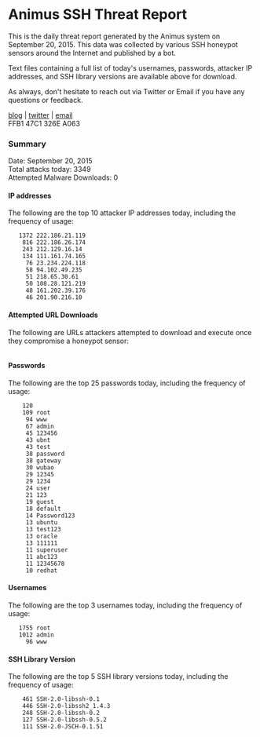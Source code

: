 # Animus SSH Threat Report

This is the daily threat report generated by the Animus system on September 20, 2015. This data was collected by various SSH honeypot sensors around the Internet and published by a bot.  

Text files containing a full list of today's usernames, passwords, attacker IP addresses, and SSH library versions are available above for download.  

As always, don't hesitate to reach out via Twitter or Email if you have any questions or feedback.  

[blog](http://morris.guru) | [twitter](https://twitter.com/andrew___morris) | [email](mailto:andrew@morris.guru)  
FFB1 47C1 326E A063  

### Summary

Date: September 20, 2015  
Total attacks today: 3349  
Attempted Malware Downloads: 0 

#### IP addresses
The following are the top 10 attacker IP addresses today, including the frequency of usage:
```
   1372 222.186.21.119
    816 222.186.26.174
    243 212.129.16.14
    134 111.161.74.165
     76 23.234.224.118
     58 94.102.49.235
     51 218.65.30.61
     50 108.28.121.219
     48 161.202.39.176
     46 201.90.216.10
```

#### Attempted URL Downloads
The following are URLs attackers attempted to download and execute once they compromise a honeypot sensor:
```
```

#### Passwords
The following are the top 25 passwords today, including the frequency of usage:
```
    120 
    109 root
     94 www
     67 admin
     45 123456
     43 ubnt
     43 test
     38 password
     38 gateway
     30 wubao
     29 12345
     29 1234
     24 user
     21 123
     19 guest
     18 default
     14 Password123
     13 ubuntu
     13 test123
     13 oracle
     13 111111
     11 superuser
     11 abc123
     11 12345678
     10 redhat
```

#### Usernames
The following are the top 3 usernames today, including the frequency of usage:
```
   1755 root
   1012 admin
     96 www
```

#### SSH Library Version
The following are the top 5 SSH library versions today, including the frequency of usage:
```
    461 SSH-2.0-libssh-0.1
    446 SSH-2.0-libssh2_1.4.3
    248 SSH-2.0-libssh-0.2
    127 SSH-2.0-libssh-0.5.2
    111 SSH-2.0-JSCH-0.1.51
```
